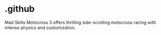 # .github
Mad Skills Motocross 3 offers thrilling side-scrolling motocross racing with intense physics and customization.
